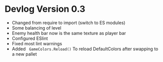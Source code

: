
# Devlog Version 0.3

* Changed from require to import (switch to ES modules)
* Some balancing of level
* Enemy health bar now is the same texture as player bar
* Configured ESlint
* Fixed most lint warnings
* Added ```  GameColors.Reload() ``` To reload DefaultColors after swapping to a new pallet
